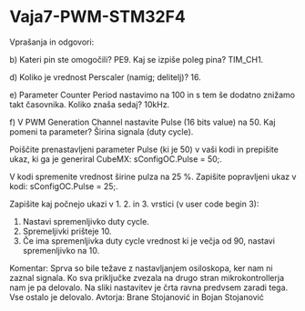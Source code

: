 # Vaja7-PWM-STM32F4

Vprašanja in odgovori:

b) Kateri pin ste omogočili? PE9. Kaj se izpiše poleg pina? TIM_CH1.

d) Koliko je vrednost Perscaler (namig; delitelj)? 16.

e) Parameter Counter Period nastavimo na 100 in s tem še dodatno znižamo takt časovnika. Koliko znaša sedaj? 10kHz.

f) V PWM Generation Channel nastavite Pulse (16 bits value) na 50. Kaj pomeni ta parameter? Širina signala (duty cycle).

Poiščite prenastavljeni parameter Pulse (ki je 50) v vaši kodi in prepišite ukaz, ki ga je generiral CubeMX: sConfigOC.Pulse = 50;.

V kodi spremenite vrednost širine pulza na 25 %. Zapišite popravljeni ukaz v kodi: sConfigOC.Pulse = 25;. 

Zapišite kaj počnejo ukazi v  1. 2. in 3. vrstici (v user code begin 3):
1. Nastavi spremenljivko duty cycle.
2. Spremeljivki prišteje 10.
3. Če ima spremenljivka duty cycle vrednost ki je večja od 90, nastavi spremenljivko na 10.

Komentar: Sprva so bile težave z nastavljanjem osiloskopa, ker nam ni zaznal signala. Ko sva priključke zvezala na drugo stran mikrokontrollerja nam je pa delovalo. Na sliki nastavitev je črta ravna predvsem zaradi tega. Vse ostalo je delovalo.
Avtorja: Brane Stojanović in Bojan Stojanović
